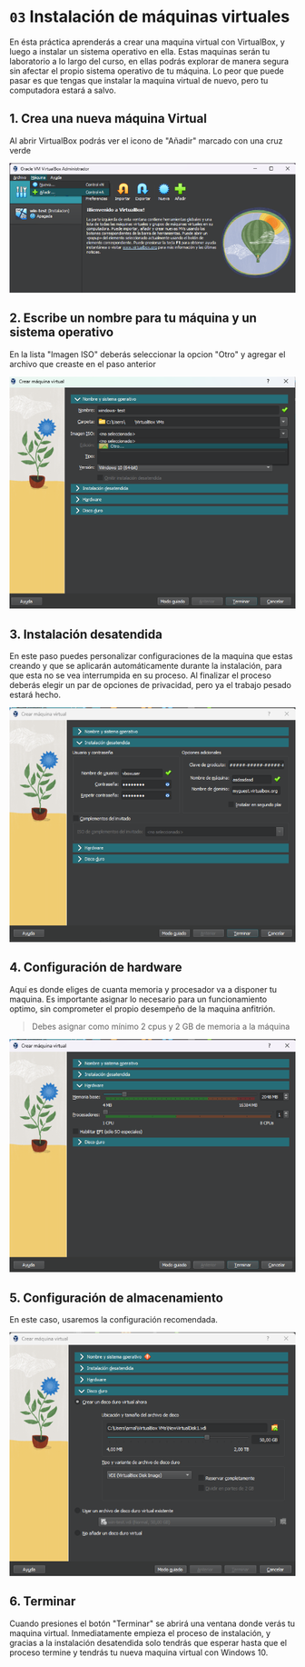 # `03` Instalación de máquinas virtuales

En ésta práctica aprenderás a crear una maquina virtual con VirtualBox, y luego a instalar un sistema operativo en ella. Estas maquinas serán tu laboratorio a lo largo del curso, en ellas podrás explorar de manera segura sin afectar el propio sistema operativo de tu máquina. Lo peor que puede pasar es que tengas que instalar la maquina virtual de nuevo, pero tu computadora estará a salvo.

## 1. Crea una nueva máquina Virtual

Al abrir VirtualBox podrás ver el icono de "Añadir" marcado con una cruz verde

![Inicio de instalador](../../.learn/assets/createvm0.png)

## 2. Escribe un nombre para tu máquina y un sistema operativo

En la lista "Imagen ISO" deberás seleccionar la opcion "Otro" y agregar el archivo que creaste en el paso anterior

![Inicio de instalador](../../.learn/assets/createvm1.png)

## 3. Instalación desatendida

En este paso puedes personalizar configuraciones de la maquina que estas creando y que se aplicarán automáticamente durante la instalación, para que esta no se vea interrumpida en su proceso. Al finalizar el proceso deberás elegir un par de opciones de privacidad, pero ya el trabajo pesado estará hecho.

![Inicio de instalador](../../.learn/assets/createvm2.png)

## 4. Configuración de hardware

Aquí es donde eliges de cuanta memoria y procesador va a disponer tu maquina. Es importante asignar lo necesario para un funcionamiento optimo, sin comprometer el propio desempeño de la maquina anfitrión.

> Debes asignar como mínimo 2 cpus y 2 GB de memoria a la máquina

![Inicio de instalador](../../.learn/assets/createvm3.png)

## 5. Configuración de almacenamiento

En este caso, usaremos la configuración recomendada.

![Inicio de instalador](../../.learn/assets/createvm4.png)

## 6. Terminar

Cuando presiones el botón "Terminar" se abrirá una ventana donde verás tu maquina virtual. Inmediatamente empieza el proceso de instalación, y gracias a la instalación desatendida solo tendrás que esperar hasta que el proceso termine y tendrás tu nueva maquina virtual con Windows 10.
